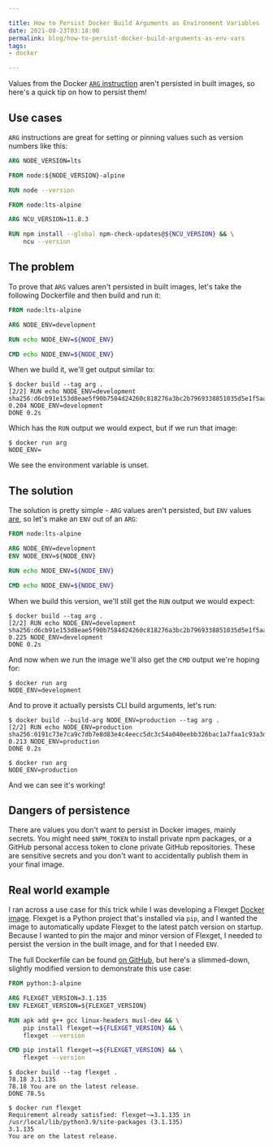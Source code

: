 ```yaml
---

title: How to Persist Docker Build Arguments as Environment Variables
date: 2021-08-23T03:18:00
permalink: blog/how-to-persist-docker-build-arguments-as-env-vars
tags:
- docker

---
```


Values from the Docker [`ARG` instruction](https://docs.docker.com/engine/reference/builder/#arg) aren't persisted in built images, so here's a quick tip on how to persist them!

## Use cases

`ARG` instructions are great for setting or pinning values such as version numbers like this:

```dockerfile
ARG NODE_VERSION=lts

FROM node:${NODE_VERSION}-alpine

RUN node --version
```

```dockerfile
FROM node:lts-alpine

ARG NCU_VERSION=11.8.3

RUN npm install --global npm-check-updates@${NCU_VERSION} && \
    ncu --version
```

## The problem

To prove that `ARG` values aren't persisted in built images, let's take the following Dockerfile and then build and run it:

```dockerfile
FROM node:lts-alpine

ARG NODE_ENV=development

RUN echo NODE_ENV=${NODE_ENV}

CMD echo NODE_ENV=${NODE_ENV}
```

When we build it, we'll get output similar to:

```shell
$ docker build --tag arg .
[2/2] RUN echo NODE_ENV=development
sha256:d6cb91e153d8eae5f90b7584d24260c818276a3bc2b7969338851035d5e1f5aa
0.204 NODE_ENV=development
DONE 0.2s
```

Which has the `RUN` output we would expect, but if we run that image:

```shell
$ docker run arg
NODE_ENV=
```

We see the environment variable is unset.

## The solution

The solution is pretty simple - `ARG` values aren't persisted, but `ENV` values [are](https://docs.docker.com/engine/reference/builder/#env), so let's make an `ENV` out of an `ARG`:

```dockerfile
FROM node:lts-alpine

ARG NODE_ENV=development
ENV NODE_ENV=${NODE_ENV}

RUN echo NODE_ENV=${NODE_ENV}

CMD echo NODE_ENV=${NODE_ENV}
```

When we build this version, we'll still get the `RUN` output we would expect:

```shell
$ docker build --tag arg .
[2/2] RUN echo NODE_ENV=development
sha256:d6cb91e153d8eae5f90b7584d24260c818276a3bc2b7969338851035d5e1f5aa
0.225 NODE_ENV=development
DONE 0.2s
```

And now when we run the image we'll also get the `CMD` output we're hoping for:

```shell
$ docker run arg
NODE_ENV=development
```

And to prove it actually persists CLI build arguments, let's run:

```shell
$ docker build --build-arg NODE_ENV=production --tag arg .
[2/2] RUN echo NODE_ENV=production
sha256:0191c73e7ca9c7db7e8d83e4c4eecc5dc3c54a040eebb326bac1a7faa1c93a3d
0.213 NODE_ENV=production
DONE 0.2s

$ docker run arg
NODE_ENV=production
```

And we can see it's working!

## Dangers of persistence

There are values you don't want to persist in Docker images, mainly secrets. You might need `$NPM_TOKEN` to install private npm packages, or a GitHub personal access token to clone private GitHub repositories. These are sensitive secrets and you don't want to accidentally publish them in your final image.

## Real world example

I ran across a use case for this trick while I was developing a Flexget [Docker image](https://github.com/emmercm/docker-flexget). Flexget is a Python project that's installed via `pip`, and I wanted the image to automatically update Flexget to the latest patch version on startup. Because I wanted to pin the major and minor version of Flexget, I needed to persist the version in the built image, and for that I needed `ENV`.

The full Dockerfile can be found [on GitHub](https://github.com/emmercm/docker-flexget/blob/70e0fdcf5d296767381dd883f131f98af8eb3aa8/3.1/Dockerfile), but here's a slimmed-down, slightly modified version to demonstrate this use case:

```dockerfile
FROM python:3-alpine

ARG FLEXGET_VERSION=3.1.135
ENV FLEXGET_VERSION=${FLEXGET_VERSION}

RUN apk add g++ gcc linux-headers musl-dev && \
    pip install flexget~=${FLEXGET_VERSION} && \
    flexget --version

CMD pip install flexget~=${FLEXGET_VERSION} && \
    flexget --version
```

```shell
$ docker build --tag flexget .
78.18 3.1.135
78.18 You are on the latest release.
DONE 78.5s

$ docker run flexget
Requirement already satisfied: flexget~=3.1.135 in /usr/local/lib/python3.9/site-packages (3.1.135)
3.1.135
You are on the latest release.
```
